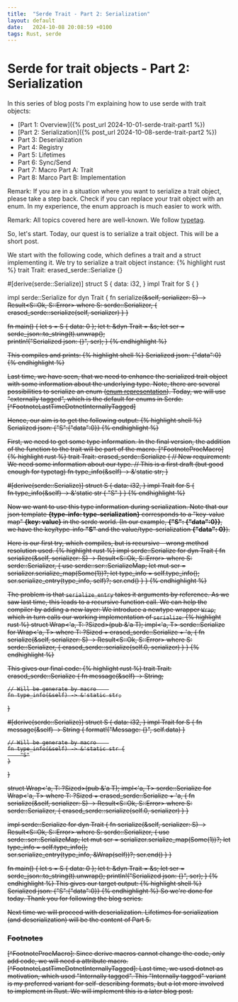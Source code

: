 ```yaml
---
title:  "Serde Trait - Part 2: Serialization"
layout: default
date:   2024-10-08 20:08:59 +0100
tags: Rust, serde
---
```

<h1>Serde for trait objects - Part 2: Serialization</h1>

In this series of blog posts I'm explaining how to use serde with trait objects:
- [Part 1: Overview]({% post_url 2024-10-01-serde-trait-part1 %})
- [Part 2: Serialization]({% post_url 2024-10-08-serde-trait-part2 %})
- Part 3: Deserialization
- Part 4: Registry
- Part 5: Lifetimes
- Part 6: Sync/Send
- Part 7: Macro Part A: Trait
- Part 8: Marco Part B: Implementation

Remark: If you are in a situation where you want to serialize a trait object, please take a step back.
Check if you can replace your trait object with an enum.
In my experience, the enum approach is much easier to work with.

Remark: All topics covered here are well-known. We follow [typetag](https://github.com/dtolnay/typetag).

So, let's start.
Today, our quest is to serialize a trait object.
This will be a short post.

We start with the following code, which defines a trait and a struct implementing it. 
We try to serialize a trait object instance:
{% highlight rust %}
trait Trait: erased_serde::Serialize {}

#[derive(serde::Serialize)]
struct S {
    data: i32,
}
impl Trait for S {  }

impl serde::Serialize for dyn Trait {
    fn serialize<S>(&self, serializer: S) -> Result<S::Ok, S::Error>
    where
        S: serde::Serializer,
    {
        erased_serde::serialize(self, serializer)
    }
}

fn main() {
    let s = S { data: 0 };
    let t: &dyn Trait = &s;
    let ser = serde_json::to_string(t).unwrap();    
    println!("Serialized json: {}", ser);
}
{% endhighlight %}

This compiles and prints:
{% highlight shell %}
Serialized json: {"data":0}
{% endhighlight %}

Last time, we have seen, that we need to enhance the serialized trait object with some information about the underlying type.
Note, there are several possibilities to serialize an enum ([enum representation](https://serde.rs/enum-representations.html)).
Today, we will use "externally tagged", which is the default for enums in Serde.
[^FootnoteLastTimeDotnetInternallyTagged]

Hence, our aim is to get the following output:
{% highlight shell %}
Serialized json: {"S":{"data":0}}
{% endhighlight %}

First, we need to get some type information. In the final version, the addition of the function to the trait will be part of the macro. [^FootnoteProcMacro]
{% highlight rust %}
trait Trait: erased_serde::Serialize {
    // New requirement: We need some information about our type.
    // This is a first draft (but good enough for typetag)
    fn type_info(&self) -> &'static str;
}

#[derive(serde::Serialize)]
struct S {
    data: i32,
}
impl Trait for S {    
    fn type_info(&self) -> &'static str {
        "S"
    }
}
{% endhighlight %}

Now we want to use this type information during serialization.
Note that our json template <b>{type-info: type-serialization}</b> corresponds to a "key-value map" <b>{key: value}</b> in the serde world. (In our example, <b>{"S": {"data":0}}</b>, we have the key/type-info <b>"S"</b> and the value/type-serialization <b>{"data": 0}</b>).

Here is our first try, which compiles, but is recursive - wrong method resolution used.
{% highlight rust %}
impl serde::Serialize for dyn Trait {
    fn serialize<S>(&self, serializer: S) -> Result<S::Ok, S::Error>
    where
        S: serde::Serializer,
    {
        use serde::ser::SerializeMap;
        let mut ser = serializer.serialize_map(Some(1))?;
        let type_info = self.type_info();
        ser.serialize_entry(type_info, self)?;
        ser.end()
    }
}
{% endhighlight %}

The problem is that `serialize_entry` takes it arguments by reference. 
As we saw last time, this leads to a recursive function call. 
We can help the compiler by adding a new layer: We introduce a newtype wrapper `Wrap`, which in turn calls our working implementation of `serialize`.
{% highlight rust %}
struct Wrap<'a, T: ?Sized>(pub &'a T);
impl<'a, T> serde::Serialize for Wrap<'a, T>
where
    T: ?Sized + erased_serde::Serialize + 'a,
{
    fn serialize<S>(&self, serializer: S) -> Result<S::Ok, S::Error>
    where
        S: serde::Serializer,
    {
        erased_serde::serialize(self.0, serializer)
    }
}
{% endhighlight %}

This gives our final code:
{% highlight rust %}
trait Trait: erased_serde::Serialize {
    fn message(&self) -> String;

    // Will be generate by macro    
    fn type_info(&self) -> &'static str;
}

#[derive(serde::Serialize)]
struct S {
    data: i32,
}
impl Trait for S {
    fn message(&self) -> String {
        format!("Message: {}", self.data)
    }

    // Will be generate by macro    
    fn type_info(&self) -> &'static str {
        "S"
    }
}

struct Wrap<'a, T: ?Sized>(pub &'a T);
impl<'a, T> serde::Serialize for Wrap<'a, T>
where
    T: ?Sized + erased_serde::Serialize + 'a,
{
    fn serialize<S>(&self, serializer: S) -> Result<S::Ok, S::Error>
    where
        S: serde::Serializer,
    {
        erased_serde::serialize(self.0, serializer)
    }
}

impl serde::Serialize for dyn Trait {
    fn serialize<S>(&self, serializer: S) -> Result<S::Ok, S::Error>
    where
        S: serde::Serializer,
    {
        use serde::ser::SerializeMap;
        let mut ser = serializer.serialize_map(Some(1))?;
        let type_info = self.type_info();        
        ser.serialize_entry(type_info, &Wrap(self))?;
        ser.end()
    }
}

fn main() {
    let s = S { data: 0 };
    let t: &dyn Trait = &s;
    let ser = serde_json::to_string(t).unwrap();
    println!("Serialized json: {}", ser);
}
{% endhighlight %}
This gives our target output:
{% highlight shell %}
Serialized json: {"S":{"data":0}}
{% endhighlight %}
So we're done for today. 
Thank you for following the blog series. 

Next time we will proceed with deserialization. Lifetimes for serialization (and deserialization) will be the content of Part 5.



<h3>Footnotes</h3>
[^FootnoteProcMacro]: Since derive macros cannot change the code, only add code, we will need a attribute macro.
[^FootnoteLastTimeDotnetInternallyTagged]: Last time, we used dotnet as motivation, which used "Internally tagged". This "Internally tagged" variant is my preferred variant for self-describing formats, but a lot more involved to implement in Rust. We will implement this is a later blog post.
